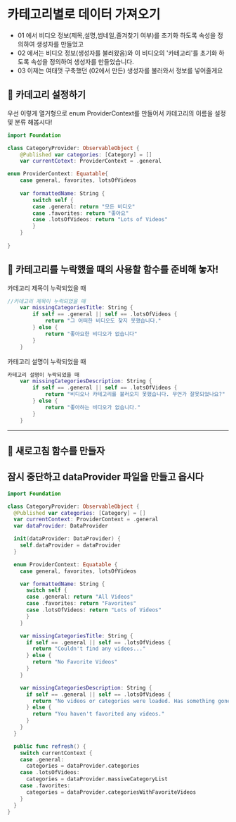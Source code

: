 #  카테고리별로 데이터 가져오기

- 01 에서 비디오 정보(제목,설명,썸네일,즐겨찾기 여부)를 초기화 하도록 속성을 정의하여 생성자를 만들었고
- 02 에서는 비디오 정보(생성자를 불러왔음)와 이 비디오의 '카테고리'를 초기화 하도록 속성을 정의하여 생성자를 만들었습니다.
- 03 이제는 여태껏 구축했던 (02에서 만든) 생성자를 불러와서 정보를 넣어줄게요
## 📍 카데고리 설정하기
우선 이렇게 열거형으로 enum ProviderContext를 만들어서 카데고리의 이름을 설정 및 분류 해봅시다!

```swift
import Foundation

class CategoryProvider: ObservableObject {
    @Published var categories: [Category] = []
    var currentCotext: ProviderContext = .general

enum ProviderContext: Equatable{
    case general, favorites, lotsOfVideos
    
    var formattedName: String {
        switch self {
        case .general: return "모든 비디오"
        case .favorites: return "좋아요"
        case .lotsOfVideos: return "Lots of Videos"
        }
    }
    
}

```

## 📍 카테고리를 누락했을 때의 사용할 함수를 준비해 놓자!
카데고리 제목이 누락되었을 때
```swift
//카데고리 제목이 누락되었을 때
    var missingCategoriesTitle: String {
        if self == .general || self == .lotsOfVideos {
            return "그 어떠한 비디오도 찾지 못했습니다."
        } else {
            return "좋아요한 비디오가 없습니다"
        }
    }
```

카테고리 설명이 누락되었을 때
```swift
카테고리 설명이 누락되었을 때
    var missingCategoriesDescription: String {
        if self == .general || self == .lotsOfVideos {
            return "비디오나 카테고리를 불러오지 못했습니다. 무언가 잘못되었나요?"
        } else {
            return "좋아하는 비디오가 없습니다."
        }
    }
```
***

## 📍 새로고침 함수를 만들자

## 잠시 중단하고 dataProvider 파일을 만들고 옵시다





















```swift
import Foundation

class CategoryProvider: ObservableObject {
  @Published var categories: [Category] = []
  var currentContext: ProviderContext = .general
  var dataProvider: DataProvider

  init(dataProvider: DataProvider) {
    self.dataProvider = dataProvider
  }

  enum ProviderContext: Equatable {
    case general, favorites, lotsOfVideos

    var formattedName: String {
      switch self {
      case .general: return "All Videos"
      case .favorites: return "Favorites"
      case .lotsOfVideos: return "Lots of Videos"
      }
    }

    var missingCategoriesTitle: String {
      if self == .general || self == .lotsOfVideos {
        return "Couldn't find any videos..."
      } else {
        return "No Favorite Videos"
      }
    }

    var missingCategoriesDescription: String {
      if self == .general || self == .lotsOfVideos {
        return "No videos or categories were loaded. Has something gone wrong?"
      } else {
        return "You haven't favorited any videos."
      }
    }
  }

  public func refresh() {
    switch currentContext {
    case .general:
      categories = dataProvider.categories
    case .lotsOfVideos:
      categories = dataProvider.massiveCategoryList
    case .favorites:
      categories = dataProvider.categoriesWithFavoriteVideos
    }
  }
}
```

